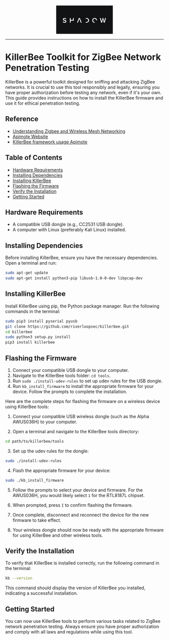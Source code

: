 <p align="center">
  <img  width="180" src="ghost.png" />
</p>

---

# KillerBee Toolkit for ZigBee Network Penetration Testing

KillerBee is a powerful toolkit designed for sniffing and attacking ZigBee networks. It is crucial to use this tool responsibly and legally, ensuring you have proper authorization before testing any network, even if it's your own. This guide provides instructions on how to install the KillerBee firmware and use it for ethical penetration testing.

## Reference 
- [Understanding Zigbee and Wireless Mesh Networking](https://www.blackhillsinfosec.com/understanding-zigbee-and-wireless-mesh-networking/)
- [Apimote Website](http://apimote.com/)
- [KillerBee framework usage Apimote](https://yaseng.org/killerbee-2.html)


## Table of Contents

- [Hardware Requirements](#hardware-requirements)
- [Installing Dependencies](#installing-dependencies)
- [Installing KillerBee](#installing-killerbee)
- [Flashing the Firmware](#flashing-the-firmware)
- [Verify the Installation](#verify-the-installation)
- [Getting Started](#getting-started)

## Hardware Requirements

- A compatible USB dongle (e.g., CC2531 USB dongle).
- A computer with Linux (preferably Kali Linux) installed.

## Installing Dependencies

Before installing KillerBee, ensure you have the necessary dependencies. Open a terminal and run:

```bash
sudo apt-get update
sudo apt-get install python3-pip libusb-1.0-0-dev libpcap-dev
```

## Installing KillerBee

Install KillerBee using pip, the Python package manager. Run the following commands in the terminal:

```bash
sudo pip3 install pyserial pyusb
git clone https://github.com/riverloopsec/killerbee.git
cd killerbee
sudo python3 setup.py install
pip3 install killerbee
```

## Flashing the Firmware

1. Connect your compatible USB dongle to your computer.
2. Navigate to the KillerBee tools folder: `cd tools`.
3. Run `sudo ./install-udev-rules` to set up udev rules for the USB dongle.
4. Run `kb_install_firmware` to install the appropriate firmware for your device. Follow the prompts to complete the installation.

Here are the complete steps for flashing the firmware on a wireless device using KillerBee tools:

1. Connect your compatible USB wireless dongle (such as the Alpha AWUS036H) to your computer.

2. Open a terminal and navigate to the KillerBee tools directory:

```bash
cd path/to/killerbee/tools
```

3. Set up the udev rules for the dongle:

```bash 
sudo ./install-udev-rules
```

4. Flash the appropriate firmware for your device:

```bash
sudo ./kb_install_firmware
```

5. Follow the prompts to select your device and firmware. For the AWUS036H, you would likely select `1` for the RTL8187L chipset.

6. When prompted, press `I` to confirm flashing the firmware. 

7. Once complete, disconnect and reconnect the device for the new firmware to take effect.

8. Your wireless dongle should now be ready with the appropriate firmware for using KillerBee and other wireless tools.

## Verify the Installation

To verify that KillerBee is installed correctly, run the following command in the terminal:

```bash
kb --version
```

This command should display the version of KillerBee you installed, indicating a successful installation.

## Getting Started

You can now use KillerBee tools to perform various tasks related to ZigBee network penetration testing. Always ensure you have proper authorization and comply with all laws and regulations while using this tool.

